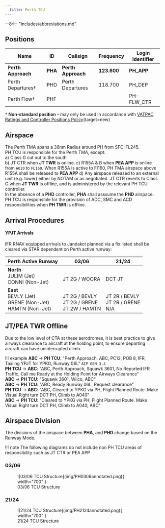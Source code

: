 ```yaml
---
  title: Perth TCU
---
```


--8<-- "includes/abbreviations.md"

## Positions

| Name | ID | Callsign | Frequency | Login Identifier |
| -----| -- | -------- | --------- | ---------------- |
| **Perth Approach** |**PHA**| **Perth Approach**  | **123.600** | **PH_APP**| 
| Perth Departures†  |PHD| Perth Departures  | 118.700 | PH_DEP |
| Perth Flow† | PHF |   |    | PH-FLW_CTR  |

† **Non-standard position** – may only be used in accordance with [VATPAC Ratings and Controller Positions Policy](https://cdn.vatpac.org/documents/policy/Controller+Positions+and+Ratings+Policy+v5.2.pdf){target=new}

## Airspace
The Perth TMA spans a 36nm Radius around PH from SFC-FL245.   
PH TCU is responsible for the Perth TMA, except:    
a) Class G cut out to the south  
b) JT CTR when **JT TWR** is online.
c) R155A & B when **PEA APP** is online from `A020` to `FL160`. When R155A is active to Fl160, PH TMA airspace above R155A shall be released to **PEA APP**
d) Any airspace released to an external unit (e.g. tower) either by NOTAM or as negotiated.
JT CTR reverts to Class G when **JT TWR** is offline, and is administered by the relevant PH TCU controller.     
In the absence of a **PHD** controller, **PHA** shall asssume the **PHD** airspace.  
PH TCU is responsible for the provision of ADC, SMC and ACD responsibilities when **PH TWR** is offline.

## Arrival Procedures
#### YPJT Arrivals
IFR RNAV equipped arrivals to Jandakot planned via a fix listed shall be cleared via STAR dependent on Perth active runway:

| Perth Active Runway | 03/06 | 21/24 |
| ------------------- | ----- | ----- |
| **North**<br>JULIM (Jet)<br>CONNI (Non-Jet) | <br>JT 2G / WOORA | <br>DCT JT |
| **East**<br>BEVLY (Jet)<br>GRENE (Non-Jet)<br>HAMTN (Non-Jet) | <br>JT 2G / BEVLY<br>JT 2G / GRENE<br>JT 2W / HAMTN | <br>JT 2R / BEVLY<br>JT 2R / GRENE<br>N/A 


## JT/PEA TWR Offline
Due to the low level of CTA at these aerodromes, it is best practice to give airways clearance to aircraft at the holding point, to ensure departing aircraft can have uninterrupted climb.

!!! example
    **ABC** -> **PH TCU**: "Perth Approach, ABC, PC12, POB 8, IFR, Taxiing YPJT for YPKG, Runway 06L" `AIP GEN 3.4`  
    **PH TCU** -> **ABC**: "ABC, Perth Approach, Squawk 3601, No Reported IFR Traffic, Call me Ready at the Holding Point for Airways Clearance"  
    **ABC** -> **PH TCU**: "Squawk 3601, Wilco, ABC"  
    **ABC** -> **PH TCU**: "ABC, Ready Runway 06L, Request clearance"  
    **PH TCU** -> **ABC**: "ABC, Cleared to YPKG via PH, Flight Planned Route. Make Visual Right turn DCT PH, Climb to A040"  
    **ABC** -> **PH TCU**: "Cleared to YPKG via PH, Flight Planned Route. Make Visual Right turn DCT PH, Climb to A040, ABC" 
## Airspace Division

The divisions of the airspace between **PHA**, and **PHD** change based on the Runway Mode.

!!! note
    The following diagrams do not include non PH TCU areas of responsibility such as JT CTR or PEA APP

### 03/06
<figure markdown>
![03/06 TCU Structure](img/PH0306annotated.png){ width="700" }
  <figcaption>03/06 TCU Structure</figcaption>
</figure>

### 21/24
<figure markdown>
![21/24 TCU Structure](img/PH2124annotated.png){ width="700" }
  <figcaption>21/24 TCU Structure</figcaption>
</figure>